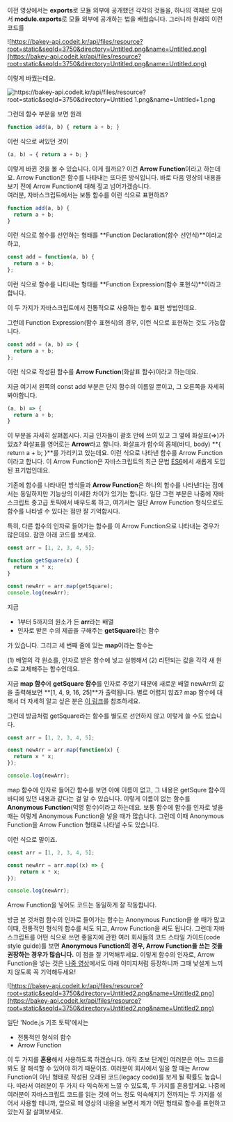 이전 영상에서는 **exports**로 모듈 외부에 공개했던 각각의 것들을, 하나의 객체로 모아서 **module.exports**로 모듈 외부에 공개하는 법을 배웠습니다. 그러니까 원래의 이런 코드를

![https://bakey-api.codeit.kr/api/files/resource?root=static&seqId=3750&directory=Untitled.png&name=Untitled.png](https://bakey-api.codeit.kr/api/files/resource?root=static&seqId=3750&directory=Untitled.png&name=Untitled.png)

이렇게 바꿨는데요.

![https://bakey-api.codeit.kr/api/files/resource?root=static&seqId=3750&directory=Untitled 1.png&name=Untitled+1.png](https://bakey-api.codeit.kr/api/files/resource?root=static&seqId=3750&directory=Untitled+1.png&name=Untitled+1.png)

그런데 함수 부분을 보면 원래

```jsx
function add(a, b) { return a + b; }
```

이런 식으로 써있던 것이

```jsx
(a, b) ⇒ { return a + b; }
```

이렇게 바뀐 것을 볼 수 있습니다. 이게 뭘까요? 이건 **Arrow Function**이라고 하는데요. Arrow Function은 함수를 나타내는 또다른 방식입니다. 바로 다음 영상의 내용을 보기 전에 Arrow Function에 대해 짚고 넘어가겠습니다.  
 여러분, 자바스크립트에서는 보통 함수를 이런 식으로 표현하죠?

```jsx
function add(a, b) {
  return a + b;
}
```

이런 식으로 함수를 선언하는 형태를 **Function Declaration(함수 선언식)**이라고 하고,

```jsx
const add = function(a, b) {
  return a + b;
};
```

이런 식으로 함수를 나타내는 형태를 **Function Expression(함수 표현식)**이라고 합니다.

이 두 가지가 자바스크립트에서 전통적으로 사용하는 함수 표현 방법인데요.

그런데 Function Expression(함수 표현식)의 경우, 이런 식으로 표현하는 것도 가능합니다.

```jsx
const add = (a, b) => { 
  return a + b;
};
```

이런 식으로 작성된 함수를 **Arrow Function**(화살표 함수)이라고 하는데요.

지금 여기서 왼쪽의 const add 부분은 단지 함수의 이름일 뿐이고, 그 오른쪽을 자세히 봐야합니다.

```jsx
(a, b) => {
  return a + b;
}
```

이 부분을 자세히 살펴봅시다. 지금 인자들이 괄호 안에 쓰여 있고 그 옆에 화살표(⇒)가 있죠? 화살표를 영어로는 **Arrow**라고 합니다. 화살표가 함수의 몸체(바디, body) **{ return a + b; }**를 가리키고 있는데요. 이런 식으로 나타낸 함수를 Arrow Function이라고 합니다. 이 Arrow Function은 자바스크립트의 최근 문법 [ES6](http://es6-features.org/#ExpressionBodies)에서 새롭게 도입된 표기법인데요.

기존에 함수를 나타내던 방식들과 **Arrow Function**은 하나의 함수를 나타낸다는 점에서는 동일하지만 기능상의 미세한 차이가 있기는 합니다. 일단 그런 부분은 나중에 자바스크립트 중고급 토픽에서 배우도록 하고, 여기서는 일단 Arrow Function 형식으로도 함수를 나타낼 수 있다는 점만 잘 기억합시다.

특히, 다른 함수의 인자로 들어가는 함수를 이 Arrow Function으로 나타내는 경우가 많은데요. 잠깐 아래 코드를 보세요.

```jsx
const arr = [1, 2, 3, 4, 5];

function getSquare(x) {
  return x * x;
}

const newArr = arr.map(getSquare);
console.log(newArr);
```

지금

- 1부터 5까지의 원소가 든 **arr**라는 배열
- 인자로 받은 수의 제곱을 구해주는 **getSquare**라는 함수

가 있습니다. 그리고 세 번째 줄에 있는 **map**이라는 함수는

(1) 배열의 각 원소를, 인자로 받은 함수에 넣고 실행해서  (2) 리턴되는 값을 각각 새 원소로 교체해주는 함수인데요.

지금 **map 함수**에 **getSquare 함수**를 인자로 주었기 때문에  새로운 배열 newArr의 값을 출력해보면 **[1, 4, 9, 16, 25]**가 출력됩니다. 별로 어렵지 않죠?  map 함수에 대해서 더 자세히 알고 싶은 분은 [이 링크](https://developer.mozilla.org/en-US/docs/Web/JavaScript/Reference/Global_Objects/Array/map)를 참조하세요.

그런데 방금처럼 getSquare라는 함수를 별도로 선언하지 않고 이렇게 쓸 수도 있습니다.

```jsx
const arr = [1, 2, 3, 4, 5];

const newArr = arr.map(function(x) {
  return x * x;
});

console.log(newArr);
```

map 함수에 인자로 들어간 함수를 보면 아예 이름이 없고, 그 내용은 getSqure 함수의 바디에 있던 내용과 같다는 걸 알 수 있습니다. 이렇게 이름이 없는 함수를 **Anonymous Function**(익명 함수)이라고 하는데요. 보통 함수에 함수를 인자로 넣을 때는 이렇게 Anonymous Function을 넣을 때가 많습니다. 그런데 이때 Anonymous Function을 Arrow Function 형태로 나타낼 수도 있습니다.

이런 식으로 말이죠.

```jsx
const arr = [1, 2, 3, 4, 5];

const newArr = arr.map((x) => {
    return x * x;
});

console.log(newArr);
```

Arrow Function을 넣어도 코드는 동일하게 잘 작동합니다.

방금 본 것처럼 함수의 인자로 들어가는 함수는 Anonymous Function을 쓸 때가 많고 이때, 전통적인 형식의 함수를 써도 되고, Arrow Function을 써도 됩니다. 그런데 자바스크립트를 어떤 식으로 쓰면 좋을지에 관한 여러 회사들의 코드 스타일 가이드(code style guide)를 보면 **Anonymous Function의 경우, Arrow Function을 쓰는 것을 권장하는 경우가 많습니다.** 이 점을 잘 기억해두세요. 이렇게 함수의 인자로, Arrow Function을 넣는 것은 [나중 영상](https://www.codeit.kr/learn/3749)에서도 아래 이미지처럼 등장하니까 그때 낯설게 느끼지 않도록 꼭 기억해두세요!

![https://bakey-api.codeit.kr/api/files/resource?root=static&seqId=3750&directory=Untitled2.png&name=Untitled2.png](https://bakey-api.codeit.kr/api/files/resource?root=static&seqId=3750&directory=Untitled2.png&name=Untitled2.png)

일단 'Node.js 기초 토픽'에서는

- 전통적인 형식의 함수
- Arrow Function

이 두 가지를 **혼용**해서 사용하도록 하겠습니다. 아직 초보 단계인 여러분은 어느 코드를 봐도 잘 해석할 수 있어야 하기 때문이죠. 여러분이 회사에서 일을 할 때는 Arrow Function이 아닌 형태로 작성된 오래된 코드(legacy code)를 보게 될 확률도 높습니다. 따라서 여러분이 두 가지 다 익숙하게 느낄 수 있도록, 두 가지를 혼용할게요. 나중에 여러분이 자바스크립트 코드를 읽는 것에 어느 정도 익숙해지기 전까지는 두 가지를 섞어서 사용할 테니까, 앞으로 매 영상의 내용을 보면서 제가 어떤 형태로 함수를 표현하고 있는지 잘 살펴보세요.